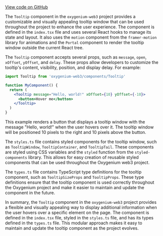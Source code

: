 [View code on GitHub](https://github.com/oxygenium-network/oxygenium-web3/.autodoc/docs/json/packages/web3-react/src/components/Common/Tooltip)

The `Tooltip` component in the `oxygenium-web3` project provides a customizable and visually appealing tooltip window that can be used throughout the project to enhance the user experience. The component is defined in the `index.tsx` file and uses several React hooks to manage its state and layout. It also uses the `motion` component from the `framer-motion` library for animations and the `Portal` component to render the tooltip window outside the current React tree.

The `Tooltip` component accepts several props, such as `message`, `open`, `xOffset`, `yOffset`, and `delay`. These props allow developers to customize the tooltip's content, visibility, position, and display delay. For example:

```jsx
import Tooltip from 'oxygenium-web3/components/Tooltip'

function MyComponent() {
  return (
    <Tooltip message="Hello, world!" xOffset={10} yOffset={-10}>
      <button>Hover me</button>
    </Tooltip>
  )
}
```

This example renders a button that displays a tooltip window with the message "Hello, world!" when the user hovers over it. The tooltip window will be positioned 10 pixels to the right and 10 pixels above the button.

The `styles.ts` file contains styled components for the tooltip window, such as `TooltipWindow`, `TooltipContainer`, and `TooltipTail`. These components are styled using CSS variables and the `styled` function from the `styled-components` library. This allows for easy creation of reusable styled components that can be used throughout the Oxygenium web3 project.

The `types.ts` file contains TypeScript type definitions for the tooltip component, such as `TooltipSizeProps` and `TooltipProps`. These type definitions ensure that the tooltip component is used correctly throughout the Oxygenium project and make it easier to maintain and update the component in the future.

In summary, the `Tooltip` component in the `oxygenium-web3` project provides a flexible and visually appealing way to display additional information when the user hovers over a specific element on the page. The component is defined in the `index.tsx` file, styled in the `styles.ts` file, and has its types defined in the `types.ts` file. This modular approach makes it easy to maintain and update the tooltip component as the project evolves.

